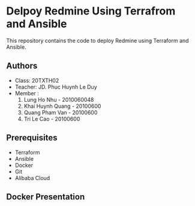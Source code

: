 # Delpoy Redmine Using Terrafrom and Ansible 
This repository contains the code to deploy Redmine using Terraform and Ansible.
## Authors
 - Class: 20TXTH02 
 - Teacher: JD. Phuc Huynh Le Duy 
 - Member : 
   1. Lung Ho Nhu      - 2010060048 
   2. Khai Huynh Quang - 20100600
   3. Quang Pham Van   - 20100600
   4. Tri Le Cao       - 20100600

## Prerequisites
- Terraform
- Ansible
- Docker
- Git
- Alibaba Cloud
## Docker Presentation

